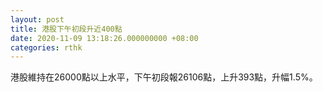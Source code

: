 ```yaml
---
layout: post
title: 港股下午初段升近400點
date: 2020-11-09 13:18:26.000000000 +08:00
categories: rthk
---
```


港股維持在26000點以上水平，下午初段報26106點，上升393點，升幅1.5%。
